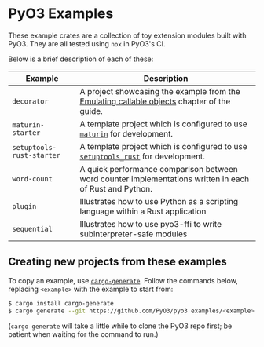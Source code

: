 # PyO3 Examples

These example crates are a collection of toy extension modules built with PyO3. They are all tested using `nox` in PyO3's CI.

Below is a brief description of each of these:

| Example | Description |
| ------- | ----------- |
| `decorator` | A project showcasing the example from the [Emulating callable objects](https://pyo3.rs/latest/class/call.html) chapter of the guide. |
| `maturin-starter` | A template project which is configured to use [`maturin`](https://github.com/PyO3/maturin) for development. |
| `setuptools-rust-starter` | A template project which is configured to use [`setuptools_rust`](https://github.com/PyO3/setuptools-rust/) for development. |
| `word-count` | A quick performance comparison between word counter implementations written in each of Rust and Python. |
| `plugin` | Illustrates how to use Python as a scripting language within a Rust application |
| `sequential` | Illustrates how to use pyo3-ffi to write subinterpreter-safe modules |

## Creating new projects from these examples

To copy an example, use [`cargo-generate`](https://crates.io/crates/cargo-generate). Follow the commands below, replacing `<example>` with the example to start from:

```bash
$ cargo install cargo-generate
$ cargo generate --git https://github.com/PyO3/pyo3 examples/<example>
```

(`cargo generate` will take a little while to clone the PyO3 repo first; be patient when waiting for the command to run.)
